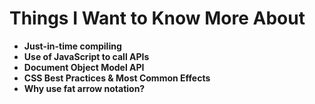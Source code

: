 # Things I Want to Know More About

* **Just-in-time compiling**
* **Use of JavaScript to call APIs**
* **Document Object Model API**
* **CSS Best Practices & Most Common Effects**
* **Why use fat arrow notation?**
